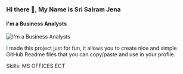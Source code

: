 ### Hi there 👋, My Name is Sri Sairam Jena
#### I'm a Business Analysts 
![I'm a Business Analysts ](https://media.licdn.com/dms/image/v2/D5616AQENSv2XPc7O9A/profile-displaybackgroundimage-shrink_350_1400/profile-displaybackgroundimage-shrink_350_1400/0/1731849764783?e=1738800000&v=beta&t=Wr_wqRdCgaa_OxkFatyh_K9loddeLAaNOKRE9kYrh-0)

I made this project just for fun, it allows you to create nice and simple GitHub Readme files that you can copy/paste and use in your profile.

Skills: MS OFFICES ECT





